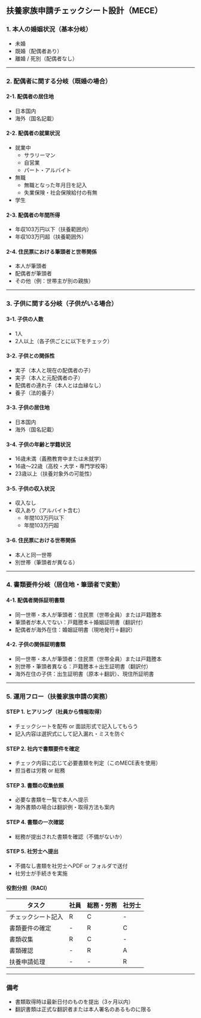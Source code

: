 ## 扶養家族申請チェックシート設計（MECE）
### 1. 本人の婚姻状況（基本分岐）
* 未婚
* 既婚（配偶者あり）
* 離婚 / 死別（配偶者なし）

***
### 2. 配偶者に関する分岐（既婚の場合）
#### 2-1. 配偶者の居住地
* 日本国内
* 海外（国名記載）
#### 2-2. 配偶者の就業状況
* 就業中
    * サラリーマン
    * 自営業
    * パート・アルバイト
* 無職
    * 無職となった年月日を記入
    * 失業保険・社会保険給付の有無
* 学生
#### 2-3. 配偶者の年間所得
* 年収103万円以下（扶養範囲内）
* 年収103万円超（扶養範囲外）
#### 2-4. 住民票における筆頭者と世帯関係
* 本人が筆頭者
* 配偶者が筆頭者
* その他（例：世帯主が別の親族）

***
### 3. 子供に関する分岐（子供がいる場合）
#### 3-1. 子供の人数
* 1人
* 2人以上（各子供ごとに以下をチェック）
#### 3-2. 子供との関係性
* 実子（本人と現在の配偶者の子）
* 実子（本人と元配偶者の子）
* 配偶者の連れ子（本人とは血縁なし）
* 養子（法的養子）
#### 3-3. 子供の居住地
* 日本国内
* 海外（国名記載）
#### 3-4. 子供の年齢と学籍状況
* 16歳未満（義務教育中または未就学）
* 16歳〜22歳（高校・大学・専門学校等）
* 23歳以上（扶養対象外の可能性）
#### 3-5. 子供の収入状況
* 収入なし
* 収入あり（アルバイト含む）
    * 年間103万円以下
    * 年間103万円超
#### 3-6. 住民票における世帯関係
* 本人と同一世帯
* 別世帯（筆頭者が異なる）

***
### 4. 書類要件分岐（居住地・筆頭者で変動）
#### 4-1. 配偶者関係証明書類
* 同一世帯・本人が筆頭者：住民票（世帯全員）または戸籍謄本
* 筆頭者が本人でない：戸籍謄本＋婚姻証明書（翻訳付）
* 配偶者が海外在住：婚姻証明書（現地発行＋翻訳）
#### 4-2. 子供の関係証明書類
* 同一世帯・本人が筆頭者：住民票（世帯全員）または戸籍謄本
* 別世帯・筆頭者異なる：戸籍謄本＋出生証明書（翻訳付）
* 海外在住の子供：出生証明書（原本＋翻訳）、現住所証明書

***
### 5. 運用フロー（扶養家族申請の実務）
#### STEP 1. ヒアリング（社員から情報取得）
* チェックシートを配布 or 面談形式で記入してもらう
* 記入内容は選択式にして記入漏れ・ミスを防ぐ
#### STEP 2. 社内で書類要件を確定
* チェック内容に応じて必要書類を判定（このMECE表を使用）
* 担当者は労務 or 総務
#### STEP 3. 書類の収集依頼
* 必要な書類を一覧で本人へ提示
* 海外書類の場合は翻訳例・取得方法も案内
#### STEP 4. 書類の一次確認
* 総務が提出された書類を確認（不備がないか）
#### STEP 5. 社労士へ提出
* 不備なし書類を社労士へPDF or フォルダで送付
* 社労士が手続きを実施
#### 役割分担（RACI）
| タスク       | 社員 | 総務・労務 | 社労士 |
| --------- | -- | ----- | --- |
| チェックシート記入 | R  | C     | -   |
| 書類要件の確定   | -  | R     | C   |
| 書類収集      | R  | C     | -   |
| 書類確認      | -  | R     | A   |
| 扶養申請処理    | -  | -     | R   |

***
### 備考
* 書類取得時は最新日付のものを提出（3ヶ月以内）
* 翻訳書類は正式な翻訳者または本人署名のあるものに限る